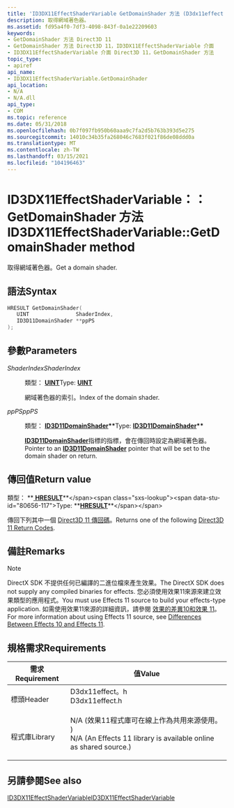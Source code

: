 ```yaml
---
title: 'ID3DX11EffectShaderVariable GetDomainShader 方法 (D3dx11effect .h) '
description: 取得網域著色器。
ms.assetid: fd95a4f0-7df3-4098-843f-0a1e22209603
keywords:
- GetDomainShader 方法 Direct3D 11
- GetDomainShader 方法 Direct3D 11，ID3DX11EffectShaderVariable 介面
- ID3DX11EffectShaderVariable 介面 Direct3D 11，GetDomainShader 方法
topic_type:
- apiref
api_name:
- ID3DX11EffectShaderVariable.GetDomainShader
api_location:
- N/A
- N/A.dll
api_type:
- COM
ms.topic: reference
ms.date: 05/31/2018
ms.openlocfilehash: 0b7f097fb950b60aaa9c7fa2d5b763b393d5e275
ms.sourcegitcommit: 14010c34b35fa268046c7683f021f86de08ddd0a
ms.translationtype: MT
ms.contentlocale: zh-TW
ms.lasthandoff: 03/15/2021
ms.locfileid: "104196463"
---
```

# <a name="id3dx11effectshadervariablegetdomainshader-method"></a><span data-ttu-id="80656-106">ID3DX11EffectShaderVariable：： GetDomainShader 方法</span><span class="sxs-lookup"><span data-stu-id="80656-106">ID3DX11EffectShaderVariable::GetDomainShader method</span></span>

<span data-ttu-id="80656-107">取得網域著色器。</span><span class="sxs-lookup"><span data-stu-id="80656-107">Get a domain shader.</span></span>

## <a name="syntax"></a><span data-ttu-id="80656-108">語法</span><span class="sxs-lookup"><span data-stu-id="80656-108">Syntax</span></span>


```C++
HRESULT GetDomainShader(
   UINT               ShaderIndex,
   ID3D11DomainShader **ppPS
);
```



## <a name="parameters"></a><span data-ttu-id="80656-109">參數</span><span class="sxs-lookup"><span data-stu-id="80656-109">Parameters</span></span>

<dl> <dt>

<span data-ttu-id="80656-110">*ShaderIndex*</span><span class="sxs-lookup"><span data-stu-id="80656-110">*ShaderIndex*</span></span> 
</dt> <dd>

<span data-ttu-id="80656-111">類型： **[ **UINT**](/windows/desktop/WinProg/windows-data-types)**</span><span class="sxs-lookup"><span data-stu-id="80656-111">Type: **[**UINT**](/windows/desktop/WinProg/windows-data-types)**</span></span>

<span data-ttu-id="80656-112">網域著色器的索引。</span><span class="sxs-lookup"><span data-stu-id="80656-112">Index of the domain shader.</span></span>

</dd> <dt>

<span data-ttu-id="80656-113">*ppPS*</span><span class="sxs-lookup"><span data-stu-id="80656-113">*ppPS*</span></span> 
</dt> <dd>

<span data-ttu-id="80656-114">類型： **[ **ID3D11DomainShader**](/windows/win32/api/d3d11/nn-d3d11-id3d11domainshader)\*\***</span><span class="sxs-lookup"><span data-stu-id="80656-114">Type: **[**ID3D11DomainShader**](/windows/win32/api/d3d11/nn-d3d11-id3d11domainshader)\*\***</span></span>

<span data-ttu-id="80656-115">[**ID3D11DomainShader**](/windows/win32/api/d3d11/nn-d3d11-id3d11domainshader)指標的指標，會在傳回時設定為網域著色器。</span><span class="sxs-lookup"><span data-stu-id="80656-115">Pointer to an [**ID3D11DomainShader**](/windows/win32/api/d3d11/nn-d3d11-id3d11domainshader) pointer that will be set to the domain shader on return.</span></span>

</dd> </dl>

## <a name="return-value"></a><span data-ttu-id="80656-116">傳回值</span><span class="sxs-lookup"><span data-stu-id="80656-116">Return value</span></span>

<span data-ttu-id="80656-117">類型： **[ **HRESULT**](https://msdn.microsoft.com/library/Bb401631(v=MSDN.10).aspx)**</span><span class="sxs-lookup"><span data-stu-id="80656-117">Type: **[**HRESULT**](https://msdn.microsoft.com/library/Bb401631(v=MSDN.10).aspx)**</span></span>

<span data-ttu-id="80656-118">傳回下列其中一個 [Direct3D 11 傳回碼](d3d11-graphics-reference-returnvalues.md)。</span><span class="sxs-lookup"><span data-stu-id="80656-118">Returns one of the following [Direct3D 11 Return Codes](d3d11-graphics-reference-returnvalues.md).</span></span>

## <a name="remarks"></a><span data-ttu-id="80656-119">備註</span><span class="sxs-lookup"><span data-stu-id="80656-119">Remarks</span></span>

> [!Note]  
> <span data-ttu-id="80656-120">DirectX SDK 不提供任何已編譯的二進位檔來產生效果。</span><span class="sxs-lookup"><span data-stu-id="80656-120">The DirectX SDK does not supply any compiled binaries for effects.</span></span> <span data-ttu-id="80656-121">您必須使用效果11來源來建立效果類型的應用程式。</span><span class="sxs-lookup"><span data-stu-id="80656-121">You must use Effects 11 source to build your effects-type application.</span></span> <span data-ttu-id="80656-122">如需使用效果11來源的詳細資訊，請參閱 [效果的差異10和效果 11](d3d11-graphics-programming-guide-effects-differences.md)。</span><span class="sxs-lookup"><span data-stu-id="80656-122">For more information about using Effects 11 source, see [Differences Between Effects 10 and Effects 11](d3d11-graphics-programming-guide-effects-differences.md).</span></span>

 

## <a name="requirements"></a><span data-ttu-id="80656-123">規格需求</span><span class="sxs-lookup"><span data-stu-id="80656-123">Requirements</span></span>



| <span data-ttu-id="80656-124">需求</span><span class="sxs-lookup"><span data-stu-id="80656-124">Requirement</span></span> | <span data-ttu-id="80656-125">值</span><span class="sxs-lookup"><span data-stu-id="80656-125">Value</span></span> |
|--------------------|----------------------------------------------------------------------------------------------------------------------------------------------|
| <span data-ttu-id="80656-126">標頭</span><span class="sxs-lookup"><span data-stu-id="80656-126">Header</span></span><br/>  | <dl> <span data-ttu-id="80656-127"><dt>D3dx11effect。h</dt></span><span class="sxs-lookup"><span data-stu-id="80656-127"><dt>D3dx11effect.h</dt></span></span> </dl>                                                    |
| <span data-ttu-id="80656-128">程式庫</span><span class="sxs-lookup"><span data-stu-id="80656-128">Library</span></span><br/> | <dl> <span data-ttu-id="80656-129"><dt>N/A (效果11程式庫可在線上作為共用來源使用。 ) </dt></span><span class="sxs-lookup"><span data-stu-id="80656-129"><dt>N/A (An Effects 11 library is available online as shared source.)</dt></span></span> </dl> |



## <a name="see-also"></a><span data-ttu-id="80656-130">另請參閱</span><span class="sxs-lookup"><span data-stu-id="80656-130">See also</span></span>

<dl> <dt>

[<span data-ttu-id="80656-131">ID3DX11EffectShaderVariable</span><span class="sxs-lookup"><span data-stu-id="80656-131">ID3DX11EffectShaderVariable</span></span>](id3dx11effectshadervariable.md)
</dt> </dl>

 

